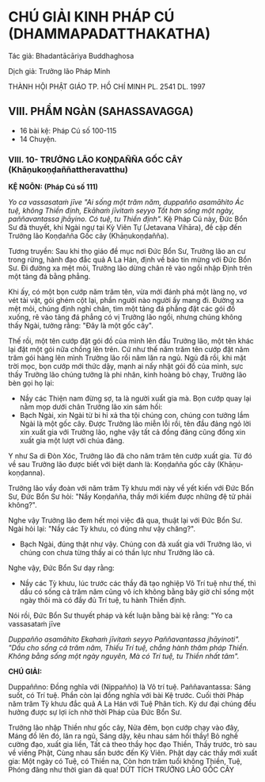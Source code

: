 # CHÚ GIẢI KINH PHÁP CÚ (DHAMMAPADATTHAKATHA)

Tác giả: Bhadantācāriya Buddhaghosa

Dịch giả: Trưởng lão Pháp Minh

THÀNH HỘI PHẬT GIÁO TP. HỒ CHÍ MINH
PL. 2541 DL. 1997

## VIII. PHẨM NGÀN (SAHASSAVAGGA)

- 16 bài kệ: Pháp Cú số 100-115
- 14 Chuyện.

### VIII. 10- TRƯỞNG LÃO KOṆḌAÑÑA GỐC CÂY (Khāṇukoṇḍaññattheravatthu)

**KỆ NGÔN: (Pháp Cú số 111)**

_Yo ca vassasataṁ jīve "Ai sống một trăm năm, duppañño asamāhito Ác tuệ, không Thiền định,
Ekāhaṁ jīvitaṁ seyyo
Tốt hơn sống một ngày, paññavantassa jhāyino.
Có tuệ, tu Thiền định"._
Kệ Pháp Cú này, Đức Bổn Sư đã thuyết, khi Ngài ngự tại Kỳ Viên Tự (Jetavana Vihāra), đề cập đến Trưởng lão Koṇḍañña Gốc cây (Khāṇukoṇḍañña).

Tương truyền: Sau khi thọ giáo đề mục nơi Đức Bổn Sư, Trưởng lão an cư trong rừng, hành đạo đắc quả A La Hán, định về báo tin mừng với Đức Bổn Sư. Đi đường xa mệt mỏi, Trưởng lão dừng chân rẽ vào ngồi nhập Định trên một tảng đá bằng phẳng.

Khi ấy, có một bọn cướp năm trăm tên, vừa mới đánh phá một làng nọ, vơ vét tài vật, gói ghém cột lại, phần người nào người ấy mang đi. Đường xa mệt mỏi, chúng định nghỉ chân, tìm một tảng đá phẳng đặt các gói đồ xuống, rẽ vào tảng đá phẳng có vị Trưởng lão ngồi, nhưng chúng không thấy
Ngài, tưởng rằng: "Đây là một gốc cây".

Thế rồi, một tên cướp đặt gói đồ của mình lên đầu Trưởng lão, một tên khác lại đặt một gói nữa chồng lên trên. Cứ như thế năm trăm tên cướp đặt năm trăm gói hàng lên mình Trưởng lão rồi năm lăn ra ngủ. Ngủ đã rồi, khi mặt trời mọc, bọn cướp mới thức dậy, mạnh ai nấy nhặt gói đồ của mình, sực thấy Trưởng lão chúng tưởng là phi nhân, kinh hoàng bỏ chạy, Trưởng lão bèn gọi họ lại:

- Nầy các Thiện nam đừng sợ, ta là người xuất gia mà.
  Bọn cướp quay lại nằm mọp dưới chân Trưởng lão xin sám hối:
- Bạch Ngài, xin Ngài từ bi hỉ xả tha tội chúng con, chúng con tưởng lầm Ngài là một gốc cây. Được Trưởng lão miễn lỗi rồi, tên đầu đảng ngỏ lời xin xuất gia với Trưởng lão, nghe vậy tất cả đồng đảng cũng đồng xin xuất gia một lượt với chúa đảng.

Y như Sa di Đòn Xóc, Trưởng lão đã cho năm trăm tên cướp xuất gia. Từ đó về sau Trưởng lão được biết với biệt danh là: Koṇḍañña gốc cây (Khāṇu-koṇḍanna).

Trưởng lão vầy đoàn với năm trăm Tỳ khưu mới này về yết kiến với Đức Bổn Sư, Đức Bổn Sư hỏi: "Nầy Koṇḍañña, thầy mới kiếm được những đệ tử phải không?".

Nghe vậy Trưởng lão đem hết mọi việc đã qua, thuật lại với Đức Bổn Sư. Ngài hỏi lại: "Nầy các
Tỳ khưu, có đúng như vậy chăng?".

- Bạch Ngài, đúng thật như vậy. Chúng con đã xuất gia với Trưởng lão, vì chúng con chưa từng thấy ai có thần lực như Trưởng lão cả.

Nghe vậy, Đức Bổn Sư dạy rằng:

- Nầy các Tỳ khưu, lúc trước các thầy đã tạo nghiệp Vô Trí tuệ như thế, thì dầu có sống cả trăm năm cũng vô ích không bằng bây giờ chỉ sống một ngày thôi mà có đầy đủ Trí tuệ, tu hành Thiền định.

Nói rồi, Đức Bổn Sư thuyết pháp và kết luận bằng bài kệ rằng: "Yo ca vassasataṁ jīve

_Duppañño asamāhito
Ekahaṁ jīvitaṁ seyyo
Paññavantassa jhāyinoti". "Dầu cho sống cả trăm năm,
Thiếu Trí tuệ, chẳng hành thâm pháp Thiền.
Không bằng sống một ngày nguyên,
Mà có Trí tuệ, tu Thiền nhất tâm"._

**CHÚ GIẢI:**

Duppaññno: Đồng nghĩa với (Nippañño) là Vô trí tuệ.
Paññavantassa: Sáng suốt, có Trí tuệ.
Phần còn lại đồng nghĩa với bài Kệ trước.
Cuối thời Pháp năm trăm Tỳ khưu đắc quả A La Hán với Tuệ Phân tích. Kỳ dư đại chúng đều hưởng được sự lợi ích nhờ thời Pháp của Đức Bổn Sư.

Trưởng lão nhập Thiền như gốc cây,
Nửa đêm, bọn cướp chạy vào đây,
Máng đồ lên đó, lăn ra ngủ,
Sáng dậy, kêu nhau sám hối thầy!
Bỏ nghề cường đạo, xuất gia liền,
Tất cả theo thầy học đạo Thiền,
Thầy trước, trò sau về viếng Phật,
Cùng nhau sấn bước đến Kỳ Viên.
Phật dạy các thầy mới xuất gia:
Một ngày có Tuệ, có Thiền na,
Còn hơn trăm tuổi không Thiền, Tuệ,
Phóng đãng như thời gian đã qua!
DỨT TÍCH TRƯỞNG LÃO GỐC CÂY
